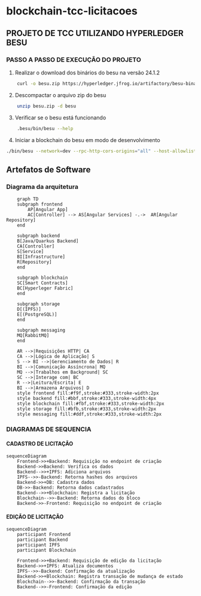 # blockchain-tcc-licitacoes

## PROJETO DE TCC UTILIZANDO HYPERLEDGER BESU

### PASSO A PASSO DE EXECUÇÃO DO PROJETO

1. Realizar o download dos binários do besu na versão 24.1.2
```bash
    curl -o besu.zip https://hyperledger.jfrog.io/artifactory/besu-binaries/besu/24.1.2/besu-24.1.2.zip
```
2. Descompactar o arquivo zip do besu
```bash
    unzip besu.zip -d besu
```
3. Verificar se o besu está funcionando
```bash
    .besu/bin/besu --help
```
4. Iniciar a blockchain do besu em modo de desenvolvimento
```bash
./bin/besu --network=dev --rpc-http-cors-origins="all" --host-allowlist="*" --rpc-ws-enabled --rpc-http-enabled
```


## Artefatos de Software

### Diagrama da arquitetura
```mermaid
    graph TD
    subgraph frontend
        AP[Angular App]
        AC[Controller] --> AS[Angular Services] -.->  AR[Angular Repository]
    end

    subgraph backend
    B[Java/Quarkus Backend]
    CA[Controller]
    S[Service]
    BI[Infrastructure]
    R[Repository]
    end

    subgraph blockchain
    SC[Smart Contracts]
    BC[Hyperleger Fabric]
    end

    subgraph storage
    D[(IPFS)]
    E[(PostgreSQL)]
    end

    subgraph messaging
    MQ[RabbitMQ]
    end

    AR -->|Requisições HTTP| CA
    CA -->|Lógica de Aplicação| S
    S --> BI -->|Gerenciamento de Dados| R
    BI -->|Comunicação Assíncrona| MQ
    MQ -->|Trabalhos em Background| SC
    SC -->|Interage com| BC
    R -->|Leitura/Escrita| E
    BI -->|Armazena Arquivos| D
    style frontend fill:#f9f,stroke:#333,stroke-width:2px
    style backend fill:#bbf,stroke:#333,stroke-width:4px
    style blockchain fill:#fbf,stroke:#333,stroke-width:2px
    style storage fill:#bfb,stroke:#333,stroke-width:2px
    style messaging fill:#ddf,stroke:#333,stroke-width:2px
```

### DIAGRAMAS DE SEQUENCIA

#### CADASTRO DE LICITAÇÃO
```mermaid
sequenceDiagram
    Frontend->>+Backend: Requisição no endpoint de criação
    Backend->>Backend: Verifica os dados
    Backend-->>+IPFS: Adiciona arquivos
    IPFS-->>-Backend: Retorna hashes dos arquivos
    Backend->>+DB: Cadastra dados
    DB->>-Backend: Retorna dados cadastrados
    Backend-->>+Blockchain: Registra a licitação
    Blockchain-->>-Backend: Retorna dados do bloco
    Backend->>-Frontend: Requisição no endpoint de criação
```

#### EDIÇÃO DE LICITAÇÃO
```mermaid
sequenceDiagram
    participant Frontend
    participant Backend
    participant IPFS
    participant Blockchain
    
    Frontend->>+Backend: Requisição de edição da licitação
    Backend->>+IPFS: Atualiza documentos
    IPFS-->>-Backend: Confirmação da atualização
    Backend->>+Blockchain: Registra transação de mudança de estado
    Blockchain-->>-Backend: Confirmação da transação
    Backend-->>-Frontend: Confirmação da edição
```
